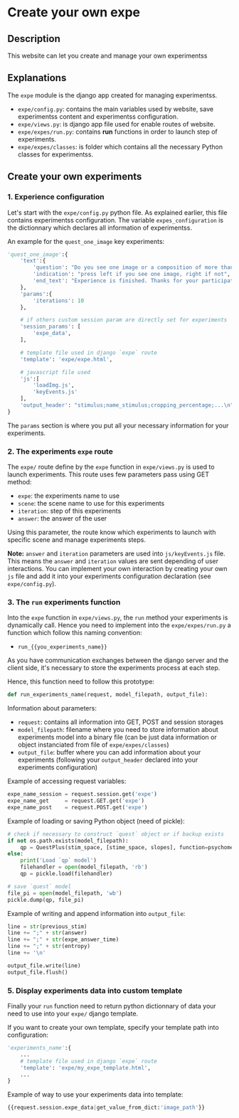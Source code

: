 # Create your own expe

## Description

This website can let you create and manage your own experimentss 

## Explanations

The `expe` module is the django app created for managing experimentss.

- `expe/config.py`: contains the main variables used by website, save experimentss content and experimentss configuration.
- `expe/views.py`: is django app file used for enable routes of website.
- `expe/expes/run.py`: contains **run** functions in order to launch step of experiments.
- `expe/expes/classes`: is folder which contains all the necessary Python classes for experimentss.

## Create your own experiments

### 1. Experience configuration

Let's start with the `expe/config.py` python file. As explained earlier, this file contains experimentss configuration. The variable `expes_configuration` is the dictionnary which declares all information of experimentss.

An example for the `quest_one_image` key experiments:

```python
'quest_one_image':{
    'text':{
        'question': "Do you see one image or a composition of more than one?",
        'indication': "press left if you see one image, right if not",
        'end_text': "Experience is finished. Thanks for your participation",
    },
    'params':{
        'iterations': 10
    },

    # if others custom session param are directly set for experiments
    'session_params': [
        'expe_data',
    ],

    # template file used in django `expe` route
    'template': 'expe/expe.html',

    # javascript file used
    'js':[
        'loadImg.js',
        'keyEvents.js'
    ],
    'output_header': "stimulus;name_stimulus;cropping_percentage;...\n"
}
```

The `params` section is where you put all your necessary information for your experiments.

### 2. The experiments `expe` route

The `expe/` route define by the `expe` function in `expe/views.py` is used to launch experiments. This route uses few parameters pass using GET method:
- `expe`: the experiments name to use
- `scene`: the scene name to use for this experiments
- `iteration`: step of this experiments
- `answer`: the answer of the user

Using this parameter, the route know which experiments to launch with specific scene and manage experiments steps.

**Note:** `answer` and `iteration` parameters are used into `js/keyEvents.js` file. This means the `answer` and `iteration` values are sent depending of user interactions. You can implement your own interaction by creating your own `js` file and add it into your experiments configuration declaration (see `expe/config.py`).

### 3. The `run` experiments function

Into the `expe` function in `expe/views.py`, the `run` method your experiments is dynamically call. Hence you need to implement into the `expe/expes/run.py` a function which follow this naming convention:

- `run_{{you_experiments_name}}`

As you have communication exchanges between the django server and the client side, it's necessary to store the experiments process at each step.

Hence, this function need to follow this prototype:

```python
def run_experiments_name(request, model_filepath, output_file):
```

Information about parameters:
- `request`: contains all information into GET, POST and session storages
- `model_filepath`: filename where you need to store information about experiments model into a binary file (can be just data information or object instanciated from file of `expe/expes/classes`)
- `output_file`: buffer where you can add information about your experiments (following your `output_header` declared into your experiments configuration)


Example of accessing request variables:
```python
expe_name_session = request.session.get('expe')
expe_name_get     = request.GET.get('expe')
expe_name_post    = request.POST.get('expe')
```

Example of loading or saving Python object (need of pickle):
```python
# check if necessary to construct `quest` object or if backup exists
if not os.path.exists(model_filepath):
    qp = QuestPlus(stim_space, [stime_space, slopes], function=psychometric_fun)
else:
    print('Load `qp` model')
    filehandler = open(model_filepath, 'rb') 
    qp = pickle.load(filehandler)
``` 

```python
# save `quest` model
file_pi = open(model_filepath, 'wb') 
pickle.dump(qp, file_pi)
```

Example of writing and append information into `output_file`:

```python
line = str(previous_stim)
line += ";" + str(answer) 
line += ";" + str(expe_answer_time) 
line += ";" + str(entropy) 
line += '\n'

output_file.write(line)
output_file.flush()
```

### 5. Display experiments data into custom template

Finally your `run` function need to return python dictionnary of data your need to use into your `expe/` django template. 

If you want to create your own template, specify your template path into configuration:

```python
'experiments_name':{
    ...
    # template file used in django `expe` route
    'template': 'expe/my_expe_template.html',
    ...
}
```

Example of way to use your experiments data into template:
```python
{{request.session.expe_data|get_value_from_dict:'image_path'}}
```
